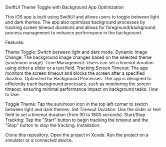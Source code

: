 SwiftUI Theme Toggle with Background App Optimization

This iOS app is built using SwiftUI and allows users to toggle between light and dark themes. The app also optimizes background processes by tracking screen timeout durations and allows for foreground/background process management to enhance performance in the background.

Features:

Theme Toggle: Switch between light and dark mode.
Dynamic Image Change: The background image changes based on the selected theme (sun/moon image).
Time Management: Users can set a timeout duration using either a slider or a text field.
Tracking Screen Timeout: The app monitors the screen timeout and blocks the screen after a specified duration.
Optimized for Background Processes: The app is designed to efficiently track background processes, such as monitoring the screen timeout, ensuring minimal performance impact on background tasks.
How to Use:

Toggle Theme: Tap the sun/moon icon in the top left corner to switch between light and dark themes.
Set Timeout Duration: Use the slider or text field to set a timeout duration (from 30 to 1800 seconds).
Start/Stop Tracking: Tap the "Start" button to begin tracking the timeout and the "Stop" button to stop the tracking.
Installation:

Clone this repository.
Open the project in Xcode.
Run the project on a simulator or a connected device.
